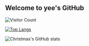

## Welcome to yee's GitHub



![Visitor Count](https://profile-counter.glitch.me/yeeiChen/count.svg)

[![Top Langs](https://github-readme-stats.vercel.app/api/top-langs/?username=yeeiChen&layout=compact)](https://github.com/yeeiChen/github-readme-stats)

![Christmas's GitHub stats](https://github-readme-stats.vercel.app/api?username=yeeiChen&show_icons=true&theme=tokyonight)


<!--
**yeeiChen/yeeiChen** is a ✨ _special_ ✨ repository because its `README.md` (this file) appears on your GitHub profile.

Here are some ideas to get you started:

- 🔭 I’m currently working on ...
- 🌱 I’m currently learning ...
- 👯 I’m looking to collaborate on ...
- 🤔 I’m looking for help with ...
- 💬 Ask me about ...
- 📫 How to reach me: ...
- 😄 Pronouns: ...
- ⚡ Fun fact: ...
-->
